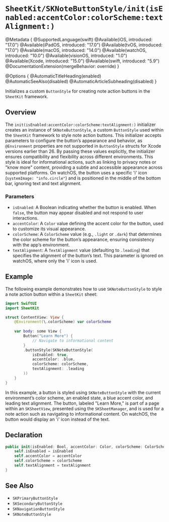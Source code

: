 # ``SheetKit/SKNoteButtonStyle/init(isEnabled:accentColor:colorScheme:textAlignment:)``

@Metadata {
    @SupportedLanguage(swift)
    @Available(iOS, introduced: "17.0")
    @Available(iPadOS, introduced: "17.0")
    @Available(tvOS, introduced: "17.0")
    @Available(macOS, introduced: "14.0")
    @Available(watchOS, introduced: "10.0")
    @Available(visionOS, introduced: "1.0")
    @Available(Xcode, introduced: "15.0")
    @Available(swift, introduced: "5.9")
    @DocumentationExtension(mergeBehavior: override)
}

@Options {
    @AutomaticTitleHeading(enabled)
    @AutomaticSeeAlso(disabled)
    @AutomaticArticleSubheading(disabled)
}

Initializes a custom `ButtonStyle` for creating note action buttons in the `SheetKit` framework.

## Overview

The `init(isEnabled:accentColor:colorScheme:textAlignment:)` initializer creates an instance of ``SKNoteButtonStyle``, a custom `ButtonStyle` used within the `SheetKit` framework to style note action buttons. This initializer accepts parameters to configure the button’s appearance and behavior, as `@Environment` properties are not supported in `ButtonStyle` structs for Xcode versions earlier than 26. By passing these values explicitly, the initializer ensures compatibility and flexibility across different environments. This style is ideal for informational actions, such as linking to privacy notes or "know more" content, providing a subtle and accessible appearance across supported platforms. On watchOS, the button uses a specific 'i' icon (`systemImage: "info.circle"`) and is positioned in the middle of the bottom bar, ignoring text and text alignment.

### Parameters

- `isEnabled`: A Boolean indicating whether the button is enabled. When `false`, the button may appear disabled and not respond to user interactions.
- `accentColor`: A `Color` value defining the accent color for the button, used to customize its visual appearance.
- `colorScheme`: A `ColorScheme` value (e.g., `.light` or `.dark`) that determines the color scheme for the button’s appearance, ensuring consistency with the app’s environment.
- `textAlignment`: A `TextAlignment` value (defaulting to `.leading`) that specifies the alignment of the button’s text. This parameter is ignored on watchOS, where only the 'i' icon is used.

## Example

The following example demonstrates how to use ``SKNoteButtonStyle`` to style a note action button within a `SheetKit` sheet:

```swift
import SwiftUI
import SheetKit

struct ContentView: View {
    @Environment(\.colorScheme) var colorScheme
    
    var body: some View {
        Button("Learn More") {
            // Navigate to informational content
        }
        .buttonStyle(SKNoteButtonStyle(
            isEnabled: true,
            accentColor: .blue,
            colorScheme: colorScheme,
            textAlignment: .leading
        ))
    }
}
```

In this example, a button is styled using ``SKNoteButtonStyle`` with the current environment’s color scheme, an enabled state, a blue accent color, and leading text alignment. The button, labeled "Learn More," is part of a page within an ``SKSheetView``, presented using the ``SKSheetManager``, and is used for a note action such as navigating to informational content. On watchOS, the button would display an 'i' icon instead of the text.

## Declaration

```swift
public init(isEnabled: Bool, accentColor: Color, colorScheme: ColorScheme, textAlignment: TextAlignment = .leading) {
    self.isEnabled = isEnabled
    self.accentColor = accentColor
    self.colorScheme = colorScheme
    self.textAlignment = textAlignment
}
```

## See Also

- ``SKPrimaryButtonStyle``
- ``SKSecondaryButtonStyle``
- ``SKNavigationButtonStyle``
- ``SKNoteButtonStyle``
